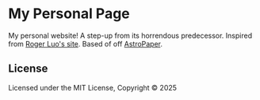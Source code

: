# My Personal Page

My personal website! A step-up from its horrendous predecessor. Inspired from [Roger Luo's site](https://rogerluo.dev/). Based of off [AstroPaper](https://astro-paper.pages.dev).

## License

Licensed under the MIT License, Copyright © 2025
